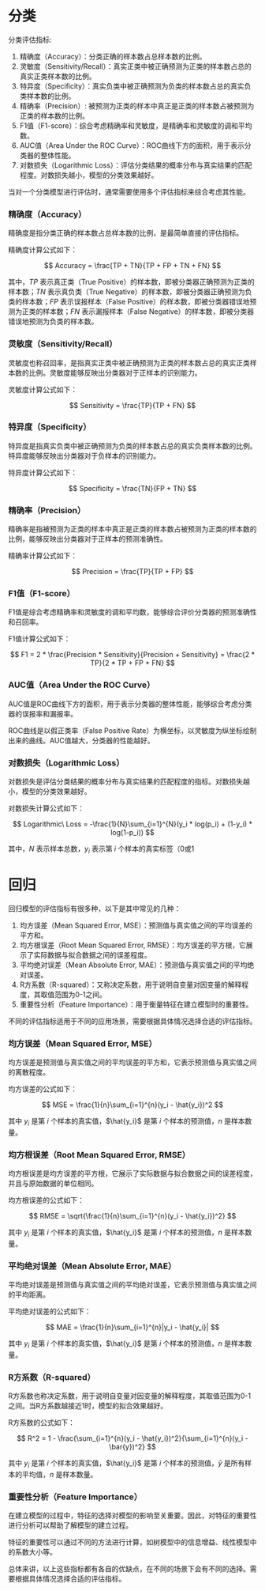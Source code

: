 # 分类



分类评估指标:

1. 精确度（Accuracy）：分类正确的样本数占总样本数的比例。
2. 灵敏度（Sensitivity/Recall）：真实正类中被正确预测为正类的样本数占总的真实正类样本数的比例。
3. 特异度（Specificity）：真实负类中被正确预测为负类的样本数占总的真实负类样本数的比例。
4. 精确率（Precision）: 被预测为正类的样本中真正是正类的样本数占被预测为正类的样本数的比例。
5. F1值（F1-score）：综合考虑精确率和灵敏度，是精确率和灵敏度的调和平均数。
6. AUC值（Area Under the ROC Curve）：ROC曲线下方的面积，用于表示分类器的整体性能。
7. 对数损失（Logarithmic Loss）：评估分类结果的概率分布与真实结果的匹配程度。对数损失越小，模型的分类效果越好。

当对一个分类模型进行评估时，通常需要使用多个评估指标来综合考虑其性能。

### 精确度（Accuracy）

精确度是指分类正确的样本数占总样本数的比例，是最简单直接的评估指标。

精确度计算公式如下：	

$$ Accuracy = \frac{TP + TN}{TP + FP + TN + FN} $$

其中，$TP$ 表示真正类（True Positive）的样本数，即被分类器正确预测为正类的样本数；$TN$ 表示真负类（True Negative）的样本数，即被分类器正确预测为负类的样本数；$FP$ 表示误报样本（False Positive）的样本数，即被分类器错误地预测为正类的样本数；$FN$ 表示漏报样本（False Negative）的样本数，即被分类器错误地预测为负类的样本数。

### 灵敏度（Sensitivity/Recall）

灵敏度也称召回率，是指真实正类中被正确预测为正类的样本数占总的真实正类样本数的比例。灵敏度能够反映出分类器对于正样本的识别能力。

灵敏度计算公式如下：

$$ Sensitivity = \frac{TP}{TP + FN} $$

### 特异度（Specificity）

特异度是指真实负类中被正确预测为负类的样本数占总的真实负类样本数的比例。特异度能够反映出分类器对于负样本的识别能力。

特异度计算公式如下：

$$ Specificity = \frac{TN}{FP + TN} $$

### 精确率（Precision）

精确率是指被预测为正类的样本中真正是正类的样本数占被预测为正类的样本数的比例，能够反映出分类器对于正样本的预测准确性。

精确率计算公式如下：

$$ Precision = \frac{TP}{TP + FP} $$

### F1值（F1-score）

F1值是综合考虑精确率和灵敏度的调和平均数，能够综合评价分类器的预测准确性和召回率。

F1值计算公式如下：

$$ F1 = 2 * \frac{Precision * Sensitivity}{Precision + Sensitivity} = \frac{2 * TP}{2 * TP + FP + FN} $$

### AUC值（Area Under the ROC Curve）

AUC值是ROC曲线下方的面积，用于表示分类器的整体性能，能够综合考虑分类器的误报率和漏报率。

ROC曲线是以假正类率（False Positive Rate）为横坐标，以灵敏度为纵坐标绘制出来的曲线。AUC值越大，分类器的性能越好。

### 对数损失（Logarithmic Loss）

对数损失是评估分类结果的概率分布与真实结果的匹配程度的指标。对数损失越小，模型的分类效果越好。

对数损失计算公式如下：

$$ Logarithmic\ Loss = -\frac{1}{N}\sum_{i=1}^{N}(y_i * log(p_i) + (1-y_i) * log(1-p_i)) $$

其中，$N$ 表示样本总数，$y_i$ 表示第 $i$ 个样本的真实标签（0或1

# 回归

回归模型的评估指标有很多种，以下是其中常见的几种：

1. 均方误差（Mean Squared Error, MSE）：预测值与真实值之间的平均误差的平方和。
2. 均方根误差（Root Mean Squared Error, RMSE）：均方误差的平方根，它展示了实际数据与拟合数据之间的误差程度。
3. 平均绝对误差（Mean Absolute Error, MAE）：预测值与真实值之间的平均绝对误差。
4. R方系数（R-squared）：又称决定系数，用于说明自变量对因变量的解释程度，其取值范围为0-1之间。
5. 重要性分析（Feature Importance）：用于衡量特征在建立模型时的重要性。

不同的评估指标适用于不同的应用场景，需要根据具体情况选择合适的评估指标。



### 均方误差（Mean Squared Error, MSE）

均方误差是预测值与真实值之间的平均误差的平方和，它表示预测值与真实值之间的离散程度。

均方误差的公式如下：

$$ MSE = \frac{1}{n}\sum_{i=1}^{n}(y_i - \hat{y_i})^2 $$

其中 $y_i$ 是第 $i$ 个样本的真实值，$\hat{y_i}$ 是第 $i$ 个样本的预测值，$n$ 是样本数量。

###  均方根误差（Root Mean Squared Error, RMSE）

均方根误差是均方误差的平方根，它展示了实际数据与拟合数据之间的误差程度，并且与原始数据的单位相同。

均方根误差的公式如下：

$$ RMSE = \sqrt{\frac{1}{n}\sum_{i=1}^{n}(y_i - \hat{y_i})^2} $$

其中 $y_i$ 是第 $i$ 个样本的真实值，$\hat{y_i}$ 是第 $i$ 个样本的预测值，$n$ 是样本数量。

### 平均绝对误差（Mean Absolute Error, MAE）

平均绝对误差是预测值与真实值之间的平均绝对误差，它表示预测值与真实值之间的平均距离。

平均绝对误差的公式如下：

$$ MAE = \frac{1}{n}\sum_{i=1}^{n}|y_i - \hat{y_i}| $$

其中 $y_i$ 是第 $i$ 个样本的真实值，$\hat{y_i}$ 是第 $i$ 个样本的预测值，$n$ 是样本数量。

###  R方系数（R-squared）

R方系数也称决定系数，用于说明自变量对因变量的解释程度，其取值范围为0-1之间。当R方系数越接近1时，模型的拟合效果越好。

R方系数的公式如下：

$$ R^2 = 1 - \frac{\sum_{i=1}^{n}(y_i - \hat{y_i})^2}{\sum_{i=1}^{n}(y_i - \bar{y})^2} $$

其中 $y_i$ 是第 $i$ 个样本的真实值，$\hat{y_i}$ 是第 $i$ 个样本的预测值，$\bar{y}$ 是所有样本的平均值，$n$ 是样本数量。

### 重要性分析（Feature Importance）

在建立模型的过程中，特征的选择对模型的影响至关重要。因此，对特征的重要性进行分析可以帮助了解模型的建立过程。

特征的重要性可以通过不同的方法进行计算，如树模型中的信息增益、线性模型中的系数大小等。

总体来讲，以上这些指标都有各自的优缺点，在不同的场景下会有不同的选择。需要根据具体情况选择合适的评估指标。